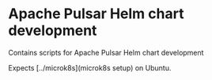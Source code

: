# Apache Pulsar Helm chart development

Contains scripts for Apache Pulsar Helm chart development

Expects [../microk8s](microk8s setup) on Ubuntu.